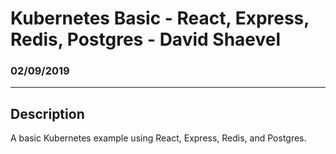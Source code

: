 # Kubernetes Basic - React, Express, Redis, Postgres - David Shaevel

### 02/09/2019

---

## Description
A basic Kubernetes example using React, Express, Redis, and Postgres.